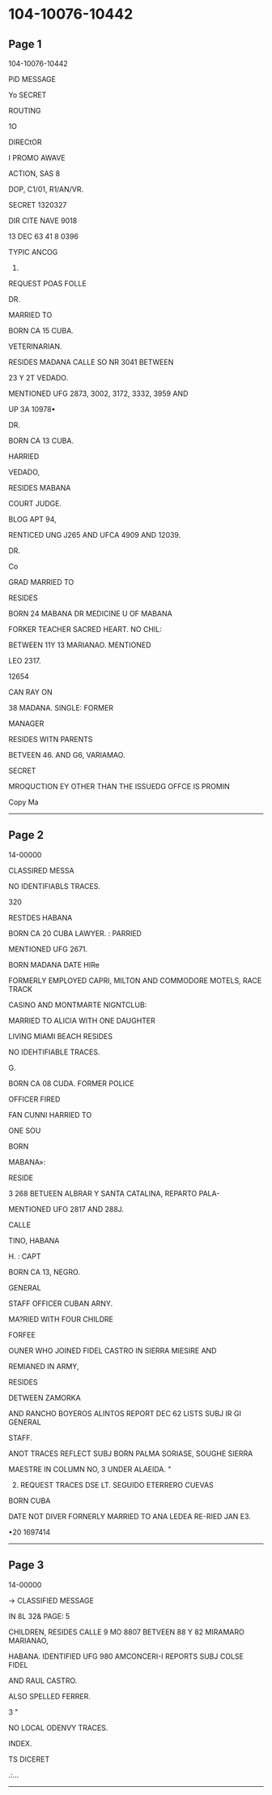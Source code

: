 # 104-10076-10442

## Page 1

104-10076-10442

PiD MESSAGE

Yo SECRET

ROUTING

1O

DIRECtOR

I PROMO AWAVE

ACTION, SAS 8

DOP, C1/01, R1/AN/VR.

SECRET 1320327

DIR CITE NAVE 9018

13 DEC 63 41 8 0396

TYPIC ANCOG

1.

REQUEST POAS FOLLE

DR.

MARRIED TO

BORN CA 15 CUBA.

VETERINARIAN.

RESIDES MADANA CALLE SO NR 3041 BETWEEN

23 Y 2T VEDADO.

MENTIONED UFG 2873, 3002, 3172, 3332, 3959 AND

UP 3A 10978•

DR.

BORN CA 13 CUBA.

HARRIED

VEDADO,

RESIDES MABANA

COURT JUDGE.

BLOG APT 94,

RENTICED UNG J265 AND UFCA 4909 AND 12039.

DR.

Co

GRAD MARRIED TO

RESIDES

BORN 24 MABANA DR MEDICINE U OF MABANA

FORKER TEACHER SACRED HEART. NO CHIL:

BETWEEN 11Y 13 MARIANAO. MENTIONED

LEO 2317.

12654

CAN RAY ON

38 MADANA. SINGLE: FORMER

MANAGER

RESIDES WITN PARENTS

BETVEEN 46. AND G6, VARIAMAO.

SECRET

MROQUCTION EY OTHER THAN THE ISSUEDG OFFCE IS PROMIN

Copy Ma

---

## Page 2

14-00000

CLASSIRED MESSA

NO IDENTIFIABLS TRACES.

320

RESTDES HABANA

BORN CA 20 CUBA LAWYER. : PARRIED

MENTIONED UFG 2671.

BORN MADANA DATE HIRe

FORMERLY EMPLOYED CAPRI, MILTON AND COMMODORE MOTELS, RACE TRACK

CASINO AND MONTMARTE NIGNTCLUB:

MARRIED TO ALICIA WITH ONE DAUGHTER

LIVING MIAMI BEACH RESIDES

NO IDEHTIFIABLE TRACES.

G.

BORN CA 08 CUDA. FORMER POLICE

OFFICER FIRED

FAN CUNNI HARRIED TO

ONE SOU

BORN

MABANA»:

RESIDE

3 268 BETUEEN ALBRAR Y SANTA CATALINA, REPARTO PALA-

MENTIONED UFO 2817 AND 288J.

CALLE

TINO, HABANA

H. : CAPT

BORN CA 13, NEGRO.

GENERAL

STAFF OFFICER CUBAN ARNY.

MA?RIED WITH FOUR CHILDRE

FORFEE

OUNER WHO JOINED FIDEL CASTRO IN SIERRA MIESIRE AND

REMIANED IN ARMY,

RESIDES

DETWEEN ZAMORKA

AND RANCHO BOYEROS ALINTOS REPORT DEC 62 LISTS SUBJ IR GI GENERAL

STAFF.

ANOT TRACES REFLECT SUBJ BORN PALMA SORIASE, SOUGHE SIERRA

MAESTRE IN COLUMN NO, 3 UNDER ALAEIDA. "

2. REQUEST TRACES DSE LT. SEGUIDO ETERRERO CUEVAS

BORN CUBA

DATE NOT DIVER FORNERLY MARRIED TO ANA LEDEA RE-RIED JAN E3.

•20 1697414

---

## Page 3

14-00000

→ CLASSIFIED MESSAGE

IN 8L 32& PAGE: 5

CHILDREN, RESIDES CALLE 9 MO 8807 BETVEEN 88 Y 82 MIRAMARO MARIANAO,

HABANA. IDENTIFIED UFG 980 AMCONCERI-I REPORTS SUBJ COLSE FIDEL

AND RAUL CASTRO.

ALSO SPELLED FERRER.

3 "

NO LOCAL ODENVY TRACES.

INDEX.

TS DICERET

.:...

---

